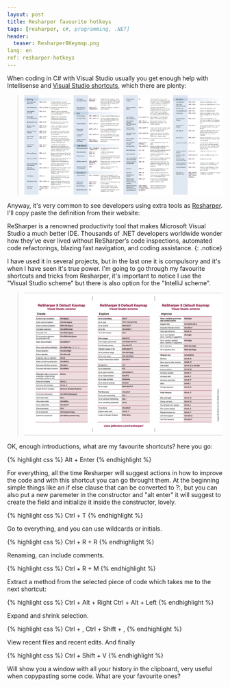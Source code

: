 ```yaml
---
layout: post
title: Resharper favourite hotkeys	
tags: [resharper, c#, programming, .NET]
header:
  teaser: Resharper8Keymap.png
lang: en
ref: resharper-hotkeys
---
```


When coding in C# with Visual Studio usually you get enough help with Intellisense and [Visual Studio shortcuts](http://visualstudioshortcuts.com/), which there are plenty:

>![Visual Studio Shortcuts](/images/VisualStudioShortcuts.png "Visual Studio Shortcuts")

Anyway, it's very common to see developers using extra tools as [Resharper](https://www.jetbrains.com/resharper). I'll copy paste the definition from their website:

ReSharper is a renowned productivity tool that makes Microsoft Visual Studio a much better IDE. Thousands of .NET developers worldwide wonder how they’ve ever lived without ReSharper’s code inspections, automated code refactorings, blazing fast navigation, and coding assistance.
{: .notice}

I have used it in several projects, but in the last one it is compulsory and it's when I have seen it's true power. I'm going to go through my favourite shortcuts and tricks from Resharper, it's important to notice I use the "Visual Studio scheme" but there is also option for the "IntelliJ scheme".

>![Resharper 8 Keymap](/images/Resharper8Keymap.png "Resharper 8 Keymap")

OK, enough introductions, what are my favourite shortcuts? here you go:

{% highlight css %}
Alt + Enter
{% endhighlight %}

For everything, all the time Resharper will suggest actions in how to improve the code and with this shortcut you can go throught them. At the beginning simple things like an if else clause that can be converted to ?:, but you can also put a new paremeter in the constructor and "alt enter" it will suggest to create the field and initialize it inside the constructor, lovely.

{% highlight css %}
Ctrl + T
{% endhighlight %}

Go to everything, and you can use wildcards or initials.

{% highlight css %}
Ctrl + R + R
{% endhighlight %}

Renaming, can include comments.

{% highlight css %}
Ctrl + R + M
{% endhighlight %}

Extract a method from the selected piece of code which takes me to the next shortcut:

{% highlight css %}
Ctrl + Alt + Right
Ctrl + Alt + Left
{% endhighlight %}

Expand and shrink selection.

{% highlight css %}
Ctrl + ,
Ctrl + Shift + ,
{% endhighlight %}

View recent files and recent edits. And finally 

{% highlight css %}
Ctrl + Shift + V
{% endhighlight %}

Will show you a window with all your history in the clipboard, very useful when copypasting some code.
What are your favourite ones?